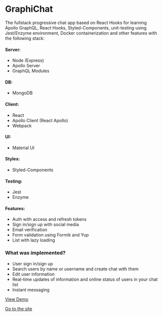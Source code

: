 # GraphiChat

The fullstack progressive chat app based on React Hooks for learning Apollo GraphQL, React Hooks, Styled-Components, unit-testing using Jest/Enzyme environment, Docker containerization and other features with the following stack:

#### Server:
- Node (Express)
- Apollo Server
- GraphQL Modules
#### DB:
- MongoDB
#### Client:
- React
- Apollo Client (React Apollo)
- Webpack
#### UI:
- Material UI
#### Styles:
- Styled-Components
#### Testing:
- Jest
- Enzyme
#### Features:
- Auth with access and refresh tokens
- Sign in/sign up with social media
- Email verification
- Form validation using Formik and Yup
- List with lazy loading
### What was implemented?
- User sign in/sign up
- Search users by name or username and create chat with them
- Edit user information
- Real-time updates of information and online status of users in your chat list
- Instant messaging

[View Demo](https://drive.google.com/file/d/19Sw2f1vi4W_qwe_vle-Ldbes99980ucg/view?usp=sharing)

[Go to the site](https://graphichat.herokuapp.com/)
